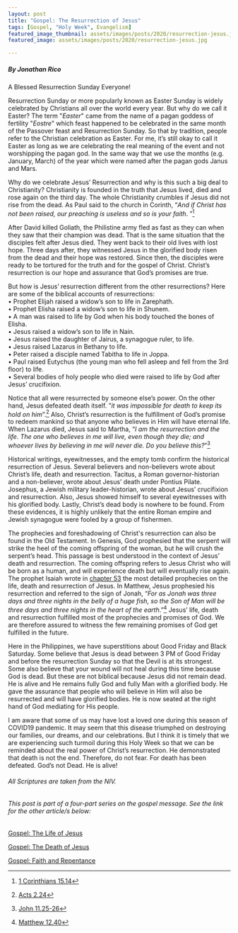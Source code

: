```yaml
---
layout: post
title: "Gospel: The Resurrection of Jesus"
tags: [Gospel, "Holy Week", Evangelism]
featured_image_thumbnail: assets/images/posts/2020/resurrection-jesus.jpg
featured_image: assets/images/posts/2020/resurrection-jesus.jpg

---
```


##### By Jonathan Rico



A Blessed Resurrection Sunday Everyone!



Resurrection Sunday or more popularly known as Easter Sunday is widely celebrated by Christians all over the world every year. But why do we call it Easter? The term "*Easter*" came from the name of a pagan goddess of fertility "*Eostre*" which feast happened to be celebrated in the same month of the Passover feast and Resurrection Sunday. So that by tradition, people refer to the Christian celebration as Easter. For me, it’s still okay to call it Easter as long as we are celebrating the real meaning of the event and not worshipping the pagan god. In the same way that we use the months (e.g. January, March) of the year which were named after the pagan gods Janus and Mars.



Why do we celebrate Jesus’ Resurrection and why is this such a big deal to Christianity? Christianity is founded in the truth that Jesus lived, died and rose again on the third day. The whole Christianity crumbles if Jesus did not rise from the dead. As Paul said to the church in Corinth, “*And if Christ has not been raised, our preaching is useless and so is your faith*. ”[^1]



After David killed Goliath, the Philistine army fled as fast as they can when they saw that their champion was dead. That is the same situation that the disciples felt after Jesus died. They went back to their old lives with lost hope. Three days after, they witnessed Jesus in the glorified body risen from the dead and their hope was restored. Since then, the disciples were ready to be tortured for the truth and for the gospel of Christ. Christ’s resurrection is our hope and assurance that God’s promises are true.



But how is Jesus’ resurrection different from the other resurrections?
Here are some of the biblical accounts of resurrections:<br>
• Prophet Elijah raised a widow’s son to life in Zarephath.<br>
• Prophet Elisha raised a widow’s son to life in Shunem.<br>
• A man was raised to life by God when his body touched the bones of Elisha.<br>
• Jesus raised a widow’s son to life in Nain.<br>
• Jesus raised the daughter of Jairus, a synagogue ruler, to life.<br>
• Jesus raised Lazarus in Bethany to life.<br>
• Peter raised a disciple named Tabitha to life in Joppa.<br>
• Paul raised Eutychus (the young man who fell asleep and fell from the 3rd floor) to life.<br>
• Several bodies of holy people who died were raised to life by God after Jesus’ crucifixion.



Notice that all were resurrected by someone else’s power. On the other hand, Jesus defeated death itself. ”*it was impossible for death to keep its hold on him*”.[^2] Also, Christ’s resurrection is the fulfillment of God’s promise to redeem mankind so that anyone who believes in Him will have eternal life. When Lazarus died, Jesus said to Martha, “*I am the resurrection and the life. The one who believes in me will live, even though they die; and whoever lives by believing in me will never die. Do you believe this?*”[^3]



Historical writings, eyewitnesses, and the empty tomb confirm the historical resurrection of Jesus. Several believers and non-believers wrote about Christ’s life, death and resurrection. Tacitus, a Roman governor-historian and a non-believer, wrote about Jesus’ death under Pontius Pilate. Josephus, a Jewish military leader-historian, wrote about Jesus’ crucifixion and resurrection. Also, Jesus showed himself to several eyewitnesses with his glorified body. Lastly, Christ’s dead body is nowhere to be found. From these evidences, it is highly unlikely that the entire Roman empire and Jewish synagogue were fooled by a group of fishermen.



The prophecies and foreshadowing of Christ's resurrection can also be found in the Old Testament. In Genesis, God prophesied that the serpent will strike the heel of the coming offspring of the woman, but he will crush the serpent’s head. This passage is best understood in the context of Jesus’ death and resurrection. The coming offspring refers to Jesus Christ who will be born as a human, and will experience death but will eventually rise again. The prophet Isaiah wrote in [chapter 53](https://biblia.com/bible/niv/isaiah/53) the most detailed prophecies on the life, death and resurrection of Jesus. In Matthew, Jesus prophesied his resurrection and referred to the sign of Jonah, “*For as Jonah was three days and three nights in the belly of a huge fish, so the Son of Man will be three days and three nights in the heart of the earth*.”[^4] Jesus’ life, death and resurrection fulfilled most of the prophecies and promises of God. We are therefore assured to witness the few remaining promises of God get fulfilled in the future.



Here in the Philippines, we have superstitions about Good Friday and Black Saturday. Some believe that Jesus is dead between 3 PM of Good Friday and before the resurrection Sunday so that the Devil is at its strongest. Some also believe that your wound will not heal during this time because God is dead. But these are not biblical because Jesus did not remain dead. He is alive and He remains fully God and fully Man with a glorified body. He gave the assurance that people who will believe in Him will also be resurrected and will have glorified bodies. He is now seated at the right hand of God mediating for His people.



I am aware that some of us may have lost a loved one during this season of COVID19 pandemic. It may seem that this disease triumphed on destroying our families, our dreams, and our celebrations. But I think it is timely that we are experiencing such turmoil during this Holy Week so that we can be reminded about the real power of Christ’s resurrection. He demonstrated that death is not the end. Therefore, do not fear. For death has been defeated. God’s not Dead. He is alive!



[^1]: [1 Corinthians 15.14](https://biblia.com/bible/niv/1-corinthians/15/14)
[^2]: [Acts 2.24](https://biblia.com/bible/niv/acts/2/24)
[^3]: [John 11.25-26](https://biblia.com/bible/niv/john/11/25-26)
[^4]: [Matthew 12.40](https://biblia.com/bible/niv/matthew/12/40)



###### All Scriptures are taken from the NIV.

###### This post is part of a four-part series on the gospel message. See the link for the other article/s below:

[Gospel: The Life of Jesus](/life-of-jesus)

[Gospel: The Death of Jesus](/death-of-jesus)

[Gospel: Faith and Repentance](/faith-and-repentance)
